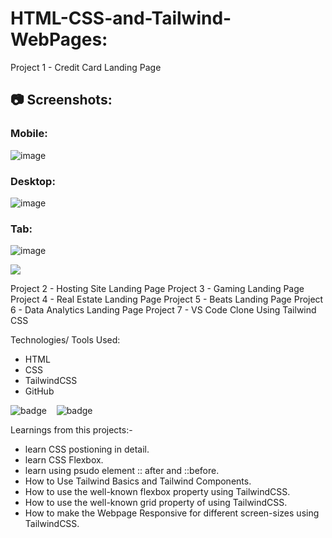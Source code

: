 
# HTML-CSS-and-Tailwind-WebPages:

Project 1 - Credit Card Landing Page
## 📷 Screenshots:

### Mobile:
![image](https://github.com/geetika-kalyankar/Front-End-Sites-main-/blob/main/Credit-Card-Landing-Page/Output/mobilePhoto.png)

### Desktop:
![image](https://github.com/geetika-kalyankar/Front-End-Sites-main-/blob/main/Credit-Card-Landing-Page/Output/desktop.png)

### Tab:
![image](https://github.com/geetika-kalyankar/Front-End-Sites-main-/blob/main/Credit-Card-Landing-Page/Output/tabPhoto.png)

[<img src= "https://img.shields.io/badge/PROJCET LINK-1DA55F?style=for-the-badge&logo=&logoColor=white" />](https://credit-card-landing-page-geetika.netlify.app/)






Project 2 - Hosting Site Landing Page
Project 3 - Gaming Landing Page
Project 4 - Real Estate Landing Page
Project 5 - Beats Landing Page
Project 6 - Data Analytics Landing Page
Project 7 - VS Code Clone Using Tailwind CSS


Technologies/ Tools Used:

- HTML
- CSS
- TailwindCSS
- GitHub

![badge](https://img.shields.io/badge/HTML5-E34F26?style=for-the-badge&logo=html5&logoColor=white)&nbsp;&nbsp;&nbsp;
![badge](https://img.shields.io/badge/Tailwind_CSS-38B2AC?style=for-the-badge&logo=tailwind-css&logoColor=white)


Learnings from this projects:-
*   learn CSS postioning in detail.
*   learn CSS Flexbox. 
*   learn using psudo element :: after and ::before.
*   How to Use Tailwind Basics and Tailwind Components.
*   How to use the well-known flexbox property using TailwindCSS.
*   How to use the well-known grid property of using TailwindCSS.
*   How to make the Webpage Responsive for different screen-sizes using TailwindCSS.
